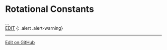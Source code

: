 # Rotational Constants


...<br/>
[EDIT](https://github.com/McCoyGroup/References/edit/gh-pages/References/Hamiltonian%20Components/RotationalConstants.md)
{: .alert .alert-warning}

---

[Edit on GitHub](https://github.com/McCoyGroup/References/edit/gh-pages/References/Hamiltonian%20Components/RotationalConstants.md)